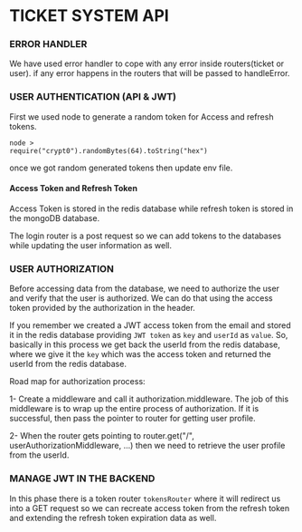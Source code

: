 # TICKET SYSTEM API

### ERROR HANDLER

We have used error handler to cope with any error inside routers(ticket or user). if any error happens in the routers that will be passed to handleError.

### USER AUTHENTICATION (API & JWT)

First we used node to generate a random token for Access and refresh tokens.

```
node >
require("crypt0").randomBytes(64).toString("hex")
```
once we got random generated tokens then update env file.

#### Access Token and Refresh Token
Access Token is stored in the redis database while refresh token is stored in the mongoDB database.

The login router is a post request so we can add tokens to the databases while updating the user information as well.

### USER AUTHORIZATION
Before accessing data from the database, we need to authorize the user and verify that the user is authorized. We can do that using the access token provided by the authorization in the header.

If you remember we created a JWT access token from the email and stored it in the redis database providing `JWT token` as `key` and `userId` as `value`. So, basically in this process we get back the userId from the redis database, where we give it the `key` which was the access token and returned the userId from the redis database. 

Road map for authorization process:

1- Create a middleware and call it authorization.middleware. The job of this middleware is to wrap up the entire process of authorization. If it is successful, then pass the pointer to router for getting user profile.

2- When the router gets pointing to router.get("/", userAuthorizationMiddleware, ...) then we need to retrieve the user profile from the userId.


### MANAGE JWT IN THE BACKEND

In this phase there is a token router `tokensRouter` where it will redirect us into a GET request so we can recreate access token from the refresh token and extending the refresh token expiration data as well.
